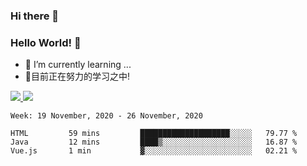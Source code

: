 ### Hi there 👋
### Hello World! 🙌

- 🌱 I’m currently learning ...
- 📖目前正在努力的学习之中!

<a href="https://github.com/anuraghazra/github-readme-stats">
  <img src="https://github-readme-stats.vercel.app/api?username=keyboardWithDream&show_icons=true&repo=github-readme-stats" />
</a>
<a href="https://github.com/anuraghazra/convoychat">
  <img src="https://github-readme-stats.vercel.app/api/top-langs/?username=keyboardWithDream&layout=compact&repo=convoychat" />
</a>



<!--START_SECTION:waka-->
```text
Week: 19 November, 2020 - 26 November, 2020

HTML         59 mins         ████████████████████░░░░░   79.77 % 
Java         12 mins         ████▒░░░░░░░░░░░░░░░░░░░░   16.87 % 
Vue.js       1 min           ▓░░░░░░░░░░░░░░░░░░░░░░░░   02.21 % 
```
<!--END_SECTION:waka-->
